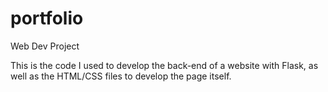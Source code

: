 # portfolio
Web Dev Project

This is the code I used to develop the back-end of a website with Flask, as well as the HTML/CSS files to develop the page itself.
